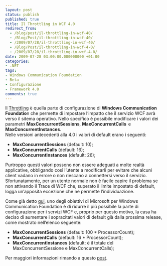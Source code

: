 ```yaml
---
layout: post
status: publish
published: true
title: Il Throttling in WCF 4.0
redirect_from: 
  - /blog/post/il-throttling-in-wcf-40/
  - /Blog/Post/il-throttling-in-wcf-40/
  - /2009/07/28/il-throttling-in-wcf-40/
  - /Blog/Post/il-throttling-in-wcf-4-0/
  - /2009/07/28/il-throttling-in-wcf-4-0/
date: 2009-07-28 03:00:00.000000000 +01:00
categories:
- .NET
tags:
- Windows Communication Foundation
- Beta
- Configurazione
- Framework 4.0
comments: true
---
```

<p>Il <a href="http://msdn.microsoft.com/en-us/library/system.servicemodel.description.servicethrottlingbehavior.aspx">Throttling</a> &egrave; quella parte di configurazione di <strong>Windows Communication Foundatio</strong>n che permette di impostare l&rsquo;impatto che il servizio WCF avr&agrave; verso il sitema operativo. Nello specifico &egrave; possibile modificare i valori dei parametri <strong>MaxConcurrentSessions</strong>, <strong>MaxConcurrentCalls&nbsp; </strong>e <strong>MaxConcurrentInstances</strong>.    <br />
Nelle versioni antecedenti alla 4.0 i valori di default erano i seguenti:</p>
<ul>
    <li><b>MaxConcurrentSessions</b> (default: 10);</li>
    <li><b>MaxConcurrentCalls</b> (default: 16);</li>
    <li><b>MaxConcurrentInstances</b> (default: 26);</li>
</ul>
<p>Purtroppo questi valori possono non essere adeguati a molte realt&agrave; applicative, obbligando cos&igrave; l&rsquo;utente a modificarli per evitare che alcuni client vadano in errore o non riescano a connettersi verso il servizio.   <br />
Sfortunatamente, per un utente normale non &egrave; facile capire il problema se non attivando il Trace di WCF che, superato il limite impostato di default, logga un&rsquo;apposita eccezione che ne permette l&rsquo;individuazione.</p>
<p>Come gi&agrave; detto <a href="http://imperugo.tostring.it/Blog/Post/Visual-Studio-2010-e-NET-Framework-40">qui</a>, uno degli obiettivi di Microsoft per Windows Communication Foundation &egrave; di ridurre il pi&ugrave; possibile la parte di configurazione per i servizi WCF e, proprio per questo motivo, la casa ha deciso di aumentare i sopracitati valori di default gi&agrave; dalla prossima release, come mostrato nell&rsquo;elenco seguente:</p>
<ul>
    <li><b>MaxConcurrentSessions</b> (default: 100 * ProcessorCount);</li>
    <li><b>MaxConcurrentCalls</b> (default: 16 * ProcessorCount);</li>
    <li><b>MaxConcurrentInstances</b> (default: &egrave; il totale del MaxConcurrentSessione e MaxConcurrentCalls);</li>
</ul>
<p>Per maggiori informazioni rimando a questo <a href="http://blogs.msdn.com/wenlong/archive/2009/07/26/wcf-4-higher-default-throttling-settings-for-wcf-services.aspx">post</a>.</p>
